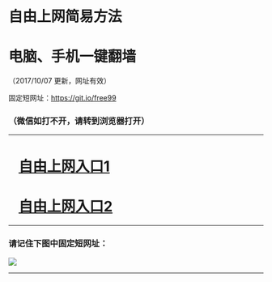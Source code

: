 ﻿# 自由上网简易方法

# 电脑、手机一键翻墙

（2017/10/07 更新，网址有效）

固定短网址：https://git.io/free99

### （微信如打不开，请转到浏览器打开）


***





# &nbsp;&nbsp; <a href="http://ft566322427.fwq-tz-1001.info/fwqtz01.html?t=10070017870 " target="_blank">自由上网入口1</a>
# &nbsp;&nbsp; <a href="http://ft2928720029.fwq-tz-1002.info/fwqtz02.html?t=100700117835 " target="_blank">自由上网入口2</a>
***

### 请记住下图中固定短网址：

<img src="https://s3-us-west-2.amazonaws.com/fwq-1001/yjfq-20170905okok.png" /> 


***

